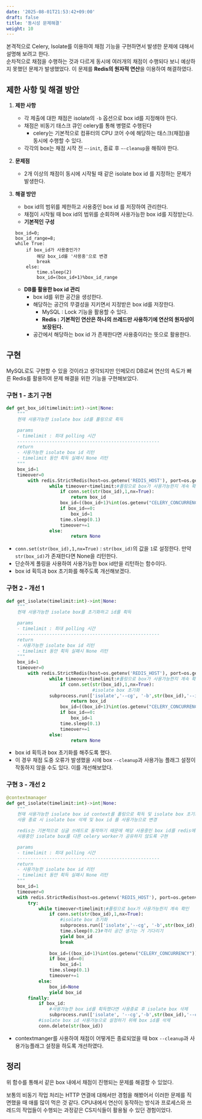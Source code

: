 ```yaml
---
date: '2025-08-01T21:53:42+09:00'
draft: false
title: '동시성 문제해결'
weight: 10
---
```


본격적으로 Celery, Isolate를 이용하여 채점 기능을 구현하면서 발생한 문제에 대해서 설명해 보려고 한다.  
순차적으로 채점을 수행하는 것과 다르게 동시에 여러개의 채점이 수행되다 보니 예상하지 못했던 문제가 발생했었다. 
이 문제를 **Redis의 원자적 연산**을 이용하여 해결하였다.

## 제한 사항 및 해결 방안

1. **제한 사항**
    - 각 제출에 대한 채점은 isolate의 `-b` 옵션으로 box id를 지정해야 한다.
    - 채점은 비동기 태스크 큐인 celery를 통해 병렬로 수행된다
        - celery는 기본적으로 컴퓨터의 CPU 코어 수에 해당하는 태스크(채점)을 동시에 수행할 수 있다.
    - 각각의 box는 채점 시작 전 `—-init`, 종료 후 `—-cleanup`을 해줘야 한다.
2. **문제점**
    - 2개 이상의 채점이 동시에 시작될 때 같은 isolate box id 를 지정하는 문제가 발생한다.
3. **해결 방안**
    - box id의 범위를 제한하고 사용중인 box id 를 저장하여 관리한다.
    - 채점이 시작될 때 box id의 범위를 순회하며 사용가능한 box id를 지정받는다.
    - **기본적인 구성**
    
    ```text
    box_id=0;
    box_id_range=8;
    while True:
    	if box_id가 사용중인가?
    		해당 box_id를 '사용중'으로 변경
    		break
    	else:
    		time.sleep(2)
    		box_id=(box_id+1)%box_id_range
    ```
    
    - **DB를 활용한 box id 관리**
        - box id를 위한 공간을 생성한다.
        - 해당하는 공간의 무결성을 지키면서 지정받은 box id를 저장한다.
            - MySQL : Lock 기능을 활용할 수 있다.
            - **Redis : 기본적인 연산은 하나의 쓰레드만 사용하기에 연산의 원자성이 보장된다.**
        - 공간에서 해당하는 box id 가 존재한다면 사용중이라는 뜻으로 활용한다.

## 구현

MySQL로도 구현할 수 있을 것이라고 생각되지만 인메모리 DB로써 연산의 속도가 빠른 Redis를 활용하여 문제 해결을 위한 기능을 구현해보았다.

### 구현 1 - 초기 구현

```python
def get_box_id(timelimit:int)->int|None:
	"""
    현재 사용가능한 isolate box id를 폴링으로 획득

    params
    - timelimit : 최대 polling 시간
    -----------------------------------------------------
    return
    - 사용가능한 isolate box id 리턴
    - timelimit 동안 획득 실패시 None 리턴
    """
    box_id=1
    timeover=0
		with redis.StrictRedis(host=os.getenv('REDIS_HOST'), port=os.getenv('REDIS_PORT'), db=os.getenv('REDIS_DB')) as conn:
				while timeover<timelimit:#폴링으로 box가 사용가능한지 계속 확인
				    if conn.set(str(box_id),1,nx=True):
				        return box_id
				    box_id=((box_id+1)%int(os.getenv("CELERY_CONCURRENCY"))+1)
				    if box_id==0:
				        box_id=1
				    time.sleep(0.1)
				    timeover+=1
				else:
						return None
```

- `conn.set(str(box_id),1,nx=True)`  : `str(box_id)`의 값을 `1`로 설정한다. 만약 `str(box_id)`가 존재한다면 None을 리턴한다.
- 단순하게 폴링을 사용하여 사용가능한 box id만을 리턴하는 함수이다.
- box id 획득과 box 초기화를 해주도록 개선해보겠다.

### 구현 2 - 개선 1

```python
def get_isolate(timelimit:int)->int|None:
    """
    현재 사용가능한 isolate box를 초기화하고 id를 획득

    params
    - timelimit : 최대 polling 시간
    -----------------------------------------------------
    return
    - 사용가능한 isolate box id 리턴
    - timelimit 동안 획득 실패시 None 리턴
    """
    box_id=1
    timeover=0
		with redis.StrictRedis(host=os.getenv('REDIS_HOST'), port=os.getenv('REDIS_PORT'), db=os.getenv('REDIS_DB')) as conn:
				while timeover<timelimit:#폴링으로 box가 사용가능한지 계속 확인
				    if conn.set(str(box_id),1,nx=True):
								#isolate box 초기화
                subprocess.run(['isolate','--cg', '-b',str(box_id),'--init'],capture_output=True,text=True)
				        return box_id
				    box_id=((box_id+1)%int(os.getenv("CELERY_CONCURRENCY"))+1)
				    if box_id==0:
				        box_id=1
				    time.sleep(0.1)
				    timeover+=1
				else:
						return None
```

- box id 획득과 box 초기화를 해주도록 했다.
- 이 경우 채점 도중 오류가 발생했을 시에 box `--cleanup`과 사용가능 플래그 설정이 작동하지 않을 수도 있다. 이를 개선해보았다.

### 구현 3 - 개선 2

```python
@contextmanager
def get_isolate(timelimit:int)->int|None:
    """
    현재 사용가능한 isolate box id context를 폴링으로 획득 및 isolate box 초기화
    사용 종료 시 isolate box 삭제 및 box id 를 사용가능으로 변경

    redis는 기본적으로 싱글 쓰레드로 동작하기 때문에 해당 사용중인 box id를 redis에 저장해두고 해당 id가 존재하는지 확인함으로써
    사용중인 isolate box를 다른 celery worker가 공유하지 않도록 구현

    params
    - timelimit : 최대 polling 시간
    -----------------------------------------------------
    return
    - 사용가능한 isolate box id 리턴
    - timelimit 동안 획득 실패시 None 리턴
    """
    box_id=1
    timeover=0
    with redis.StrictRedis(host=os.getenv('REDIS_HOST'), port=os.getenv('REDIS_PORT'), db=os.getenv('REDIS_DB')) as conn:
        try:
            while timeover<timelimit:#폴링으로 box가 사용가능한지 계속 확인
                if conn.set(str(box_id),1,nx=True):
                    #isolate box 초기화
                    subprocess.run(['isolate','--cg', '-b',str(box_id),'--init'],capture_output=True,text=True)
                    time.sleep(0.2)#격리 공간 생기는 거 기다리기
                    yield box_id
                    break
                
                box_id=((box_id+1)%int(os.getenv("CELERY_CONCURRENCY"))+1)
                if box_id==0:
                    box_id=1
                time.sleep(0.1)
                timeover+=1
            else:
                box_id=None
                yield box_id
        finally:
            if box_id:
                #사용가능한 box id를 획득했다면 사용종료 후 isolate box 삭제
                subprocess.run(['isolate', '--cg','-b',str(box_id),'--cleanup'],capture_output=True)
            #isolate box id 사용가능으로 설정하기 위해 box id를 삭제
            conn.delete(str(box_id))
```

- contextmanger를 사용하여 채점이 어떻게든 종료되었을 때 box `--cleanup`과 사용가능플래그 설정을 하도록 개선하였다.

## 정리

위 함수를 통해서 같은 box 내에서 채점이 진행되는 문제를 해결할 수 있었다.

보통의 비동기 작업 처리는 HTTP 연결에 대해서만 경험을 해봤어서 이러한 문제를 직면했을 때 애를 많이 먹은 것 같다. CPU내에서 연산이 동작하는 방식과 프로세스와 쓰레드의 작업들이 수행되는 과정같은 CS지식들이 활용될 수 있던 경험이었다.